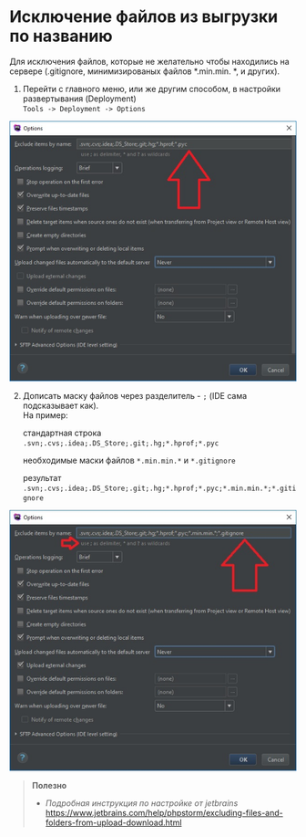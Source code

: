 # Исключение файлов из выгрузки по названию

Для исключения файлов, которые не желательно чтобы находились на сервере (.gitignore, минимизированых файлов *.min.min. *, и других).

1. Перейти с главного меню, или же другим способом, в настройки развертывания (Deployment)  
`Tools -> Deployment -> Options`  

![install_less_cmd](excluding.jpg)  

2. Дописать маску файлов через разделитель - `;` (IDE сама подсказывает как).  
На пример:   

    стандартная строка `.svn;.cvs;.idea;.DS_Store;.git;.hg;*.hprof;*.pyc`

    необходимые маски файлов `*.min.min.*` и `*.gitignore`

    результат `.svn;.cvs;.idea;.DS_Store;.git;.hg;*.hprof;*.pyc;*.min.min.*;*.gitignore`

![install_less_cmd](excluding1.jpg)

>**Полезно**  
>* *Подробная инструкция по настройке от jetbrains*
https://www.jetbrains.com/help/phpstorm/excluding-files-and-folders-from-upload-download.html